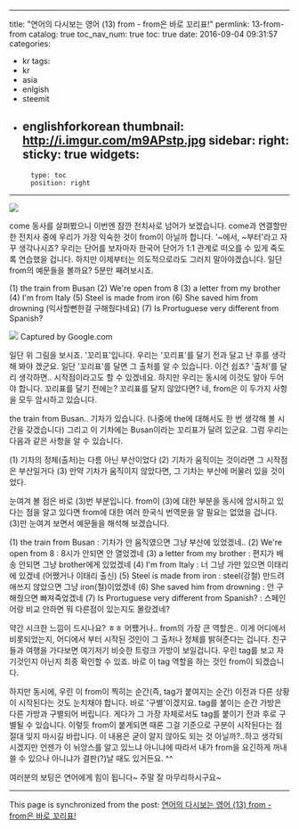 
---
title: "연어의 다시보는 영어 (13) from -  from은 바로 꼬리표!"
permlink: 13-from-from
catalog: true
toc_nav_num: true
toc: true
date: 2016-09-04 09:31:57
categories:
- kr
tags:
- kr
- asia
- enlgish
- steemit
- englishforkorean
thumbnail: http://i.imgur.com/m9APstp.jpg
sidebar:
    right:
        sticky: true
widgets:
    -
        type: toc
        position: right
---


![](http://i.imgur.com/m9APstp.jpg)

come 동사를 살펴봤으니 이번엔 잠깐 전치사로 넘어가 보겠습니다. come과 연결할만한 전치사 중에 우리가 가장 익숙한 것이 from이 아닐까 합니다. '~에서, ~부터'라고 자꾸 생각나시죠? 우리는 단어를 보자마자 한국어 단어가 1:1 관계로 떠오를 수 있게 죽도록 연습했을 겁니다. 하지만 이제부터는 의도적으로라도 그러지 말아야겠습니다. 일단 from의 예문들을 볼까요? 5분만 째려보시죠.

(1) the train from Busan
(2) We're open from 8
(3) a letter from my brother
(4) I'm from Italy
(5) Steel is made from iron
(6) She saved him from drowning (익사할뻔한걸 구해줬다네요)
(7) Is Prortuguese very different from Spanish?

![](http://i.imgur.com/5j92eIX.jpg)
Captured by Google.com

일단 위 그림을 보시죠. '꼬리표'입니다. 우리는 '꼬리표'를 달기 전과 달고 난 후를 생각해 봐야 겠군요. 일단 '꼬리표'를 달면 그 출처를 알 수 있습니다. 이건 쉽죠? '출처'를 달리 생각하면.. 시작점이라고도 할 수 있겠네요. 하지만 우리는 동시에 이것도 알아 두어야 합니다. 꼬리표를 달기 전에는? 꼬리표를 달지 않았다면? 네, from은 이 두가지 사항을 모두 암시하고 있습니다.

the train from Busan..
기차가 있습니다. (나중에 the에 대해서도 한 번 생각해 볼 시간을 갖겠습니다) 그리고 이 기차에는 Busan이라는 꼬리표가 달려 있군요. 그럼 우리는 다음과 같은 사항을 알 수 있습니다.

(1) 기차의 정체(출처)는 다름 아닌 부산이었다
(2) 기차가 움직이는 것이라면 그 시작점은 부산일거다
(3) 만약 기차가 움직이지 않았다면, 그 기차는 부산에 머물러 있을 것이었다.

눈여겨 볼 점은 바로 (3)번 부분입니다. from이 (3)에 대한 부분을 동시에 암시하고 있다는 점을 알고 있다면 from에 대한 여러 한국식 번역문을 알 필요는 없었을 겁니다. (3)만 눈여겨 보면서 예문들을 해석해 보겠습니다.

(1) the train from Busan : 기차가 안 움직였으면 그냥 부산에 있었겠네..
(2) We're open from 8 : 8시가 안되면 안 열었겠네
(3) a letter from my brother : 편지가 배송 안되면 그냥 brother에게 있었겠네
(4) I'm from Italy : 너 그냥 가만 있으면 이태리에 있겠네 (어쨌거나 이태리 출신)
(5) Steel is made from iron : steel(강철) 만드려 애쓰지 않았으면 그냥 iron(철)이었겠네
(6) She saved him from drowning : 안 구해줬으면 빠져죽었겠네
(7) Is Prortuguese very different from Spanish? : 스페인어랑 비교 안하면 뭐 다른점이 있는지도 몰랐겠네?

약간 시크한 느낌이 드시나요? ㅎㅎ 어쨌거나.. from의 가장 큰 역할은.. 이게 어디에서 비롯되었는지, 어디에서 부터 시작된 것인이 그 출처나 정체를 밝혀준다는 겁니다. 친구들과 여행을 가다보면 여기저기 비슷한 트렁크 가방이 보일겁니다. 우린 tag를 보고 자기것인지 아닌지 최종 확인할 수 있죠. 바로 이 tag 역할을 하는 것인 from이 되겠습니다.

하지만 동시에, 우린 이 from이 찍히는 순간(즉, tag가 붙여지는 순간) 이전과 다른 상황이 시작된다는 것도 눈치채야 합니다. 바로 '구별'이겠지요. tag를 붙이는 순간 가방은 다른 가방과 구별되어 버립니다. 게다가 그 가장 자체로서도 tag를 붙이기 전과 후로 구별될 수 있습니다. 이렇듯 from이 붙게되면 때론 그걸 기준으로 구분이 시작된다는 점 절대 잊지 마시길 바랍니다. 이 내용은 굳이 알지 않아도 되는 것 아닐까?..하고 생각되시겠지만 언젠가 이 뉘앙스를 알고 있느냐 아니냐에 따라서 내가 from을 요긴하게 꺼내 쓸 수 있으나 아니냐가 결판(?)날 때도 있거든요. ^^

여러분의 보팅은 연어에게 힘이 됩니다~
주말 잘 마무리하시구요~

- - -

This page is synchronized from the post: [연어의 다시보는 영어 (13) from -  from은 바로 꼬리표!](https://steemit.com/@jack8831/13-from-from)
